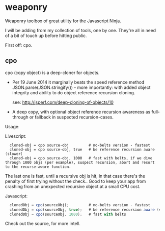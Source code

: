 weaponry
========

Weaponry toolbox of great utility for the Javascript Ninja.


I will be adding from my collection of tools, one by one. They're all in
need of a bit of touch up before hitting public.

First off: cpo.

## cpo ##

cpo (copy object) is a deep-cloner for objects.

- Per 19 June 2014 it marginally beats  the speed reference method
  JSON.parse(JSON.stringify()) - more importantly: with added object 
  integrity and ability to do object reference recursion cloning.

  see: http://jsperf.com/deep-cloning-of-objects/10

- A deep copy, with optional object reference recursion awareness as
  full-through or fallback in suspected recursion-cases.

Usage: 

Livescript:
```LiveScript
  cloned-obj = cpo source-obj         # no-belts version - fastest
  cloned-obj = cpo source-obj, true   # be reference recursion aware (slower) 
  cloned-obj = cpo source-obj, 1000   # fast with belts, if we dive through 1000 objs (per example), suspect recursion, abort and resort to the recurse-aware function.
```

The last one is fast, until a recursive obj is hit, in that case there's the penalty of first trying without the check.. Good to keep your app from crashing from an unexpected recursive object at a small CPU cost.

Javascript:
```JavaScript
  clonedObj = cpo(sourceObj);         # no-belts version - fastest
  clonedObj = cpo(sourceObj, true);   # be reference recursion aware (slower) 
  clonedObj = cpo(sourceObj, 1000);   # fast with belts 
```

Check out the source, for more intell.


